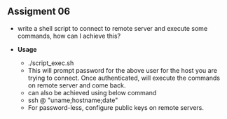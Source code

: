 ## Assigment 06
 - write a shell script to connect to remote server and execute some commands, how can I achieve this?

 - **Usage**
   - ./script_exec.sh <user-name>
   - This will prompt password for the above user for the host you are trying to connect. Once authenticated, will execute the commands on remote server and come back.
   - can also be achieved using below command
   - ssh <username>@<hostname> "uname;hostname;date" 
   - For password-less, configure public keys on remote servers.
